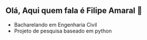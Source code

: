  ## Olá, Aqui quem fala é Filipe Amaral 👋

- Bacharelando em Engenharia Civil
- Projeto de pesquisa baseado em python
